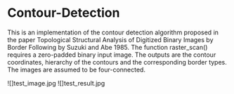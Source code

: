 # Contour-Detection
This is an implementation of the contour detection algorithm proposed in the paper Topological Structural Analysis of Digitized Binary Images by Border Following by Suzuki and Abe 1985.
The function raster_scan() requires a zero-padded binary input image.
The outputs are the contour coordinates, hierarchy of the contours and the corresponding border types. The images are assumed to be four-connected.

![]test_image.jpg
![]test_result.jpg
